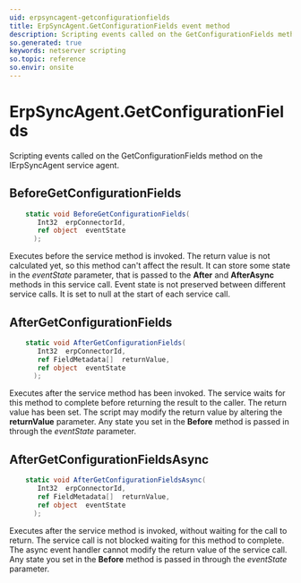 ```yaml
---
uid: erpsyncagent-getconfigurationfields
title: ErpSyncAgent.GetConfigurationFields event method
description: Scripting events called on the GetConfigurationFields method on the ErpSyncAgent service agent.
so.generated: true
keywords: netserver scripting
so.topic: reference
so.envir: onsite
---
```

# ErpSyncAgent.GetConfigurationFields

Scripting events called on the <see cref='M:IErpSyncAgent.GetConfigurationFields'>GetConfigurationFields</see> method on the <see cref='IErpSyncAgent'>IErpSyncAgent</see>  service agent.

## BeforeGetConfigurationFields
```cs
    static void BeforeGetConfigurationFields(
       Int32  erpConnectorId,
       ref object  eventState
      );
```
Executes before the service method is invoked.
The return value is not calculated yet, so this method can't affect the result.
It can store some state in the *eventState* parameter, that is passed to the **After** and **AfterAsync** methods in this service call.
Event state is not preserved between different service calls. It is set to null at the start of each service call.
## AfterGetConfigurationFields
```cs
    static void AfterGetConfigurationFields(
       Int32  erpConnectorId,
       ref FieldMetadata[]  returnValue,
       ref object  eventState
      );
```
Executes after the service method has been invoked. The service waits for this method to complete before returning the result to the caller.
The return value has been set. The script may modify the return value by altering the **returnValue** parameter.
Any state you set in the **Before** method is passed in through the *eventState* parameter.
## AfterGetConfigurationFieldsAsync
```cs
    static void AfterGetConfigurationFieldsAsync(
       Int32  erpConnectorId,
       ref FieldMetadata[]  returnValue,
       ref object  eventState
      );
```
Executes after the service method is invoked, without waiting for the call to return.
The service call is not blocked waiting for this method to complete.
The async event handler cannot modify the return value of the service call.
Any state you set in the **Before** method is passed in through the *eventState* parameter.

